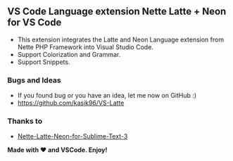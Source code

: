 ## VS Code Language extension Nette Latte + Neon for VS Code

* This extension integrates the Latte and Neon Language extension from Nette PHP Framework into Visual Studio Code.
* Support Colorization and Grammar.
* Support Snippets.

### Bugs and Ideas
* If you found bug or you have an idea, let me now on GitHub :)
* https://github.com/kasik96/VS-Latte

### Thanks to
* [Nette-Latte-Neon-for-Sublime-Text-3](https://github.com/FilipStryk/Nette-Latte-Neon-for-Sublime-Text-3)

**Made with ♥ and VSCode. Enjoy!**
